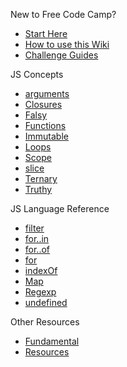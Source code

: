 New to Free Code Camp?
- [Start Here](https://github.com/FreeCodeCamp/FreeCodeCamp/wiki/Start-Here)
- [How to use this Wiki](https://github.com/FreeCodeCamp/freecodecamp/wiki/How-to-use-the-Free-Code-Camp-Wiki)
- [Challenge Guides](https://github.com/FreeCodeCamp/FreeCodeCamp/wiki/Map)

JS Concepts
- [arguments](https://github.com/freecodecamp/freecodecamp/wiki/js-arguments)
- [Closures](https://github.com/freecodecamp/freecodecamp/wiki/js-closures)
- [Falsy](https://github.com/freecodecamp/freecodecamp/wiki/js-falsy)
- [Functions](https://github.com/freecodecamp/freecodecamp/wiki/js-functions)
- [Immutable](https://github.com/freecodecamp/freecodecamp/wiki/js-immutable)
- [Loops](https://github.com/freecodecamp/freecodecamp/wiki/js-loops)
- [Scope](https://github.com/freecodecamp/freecodecamp/wiki/js-scope)
- [slice](https://github.com/freecodecamp/freecodecamp/wiki/js-slice)
- [Ternary](https://github.com/freecodecamp/freecodecamp/wiki/js-ternary)
- [Truthy](https://github.com/freecodecamp/freecodecamp/wiki/js-truthy)


JS Language Reference
- [filter](https://github.com/freecodecamp/freecodecamp/wiki/js-filter)
- [for..in](https://github.com/freecodecamp/freecodecamp/wiki/js-for-in)
- [for..of](https://github.com/freecodecamp/freecodecamp/wiki/js-for-of)
- [for](https://github.com/freecodecamp/freecodecamp/wiki/js-for)
- [indexOf](https://github.com/freecodecamp/freecodecamp/wiki/js-indexof)
- [Map](https://github.com/freecodecamp/freecodecamp/wiki/js-map)
- [Regexp](https://github.com/freecodecamp/freecodecamp/wiki/js-regex)
- [undefined](https://github.com/freecodecamp/freecodecamp/wiki/js-undefined)

Other Resources
- [Fundamental](https://github.com/freecodecamp/freecodecamp/wiki/js-fundamental)
- [Resources](https://github.com/freecodecamp/freecodecamp/wiki/js-resources)